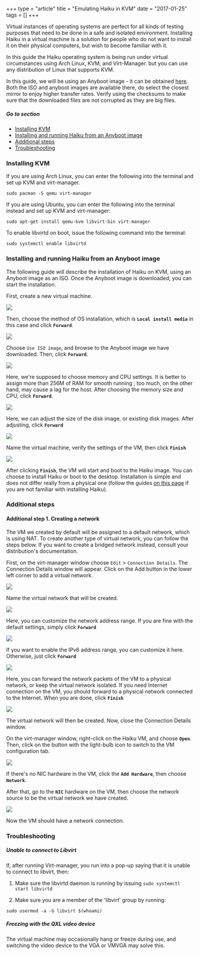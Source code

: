 +++
type = "article"
title = "Emulating Haiku in KVM"
date = "2017-01-25"
tags = []
+++

Virtual instances of operating systems are perfect for all kinds of testing purposes that need to be done in a safe and isolated environment. Installing Haiku in a virtual machine is a solution for people who do not want to install it on their physical computers, but wish to become familiar with it.

In this guide the Haiku operating system is being run under virtual circumstances using Arch Linux, KVM, and Virt-Manager. but you can use any distribution of Linux that supports KVM.

In this guide, we will be using an Anyboot image - it can be obtained [here](/get-haiku).  Both the ISO and anyboot images are available there, do select the closest mirror to enjoy higher transfer rates. Verify using the checksums to make sure that the downloaded files are not corrupted as they are big files.

##### Go to section

* [Installing KVM](#part_kvm)
* [Installing and running Haiku from an Anyboot image](#part_iso)
* [Additional steps](#part_additional)
* [Troubleshooting](#part_trouble)

### Installing KVM <a name="part_kvm"></a>

If you are using Arch Linux, you can enter the following into the terminal and set up KVM and virt-manager.
```
sudo pacman -S qemu virt-manager
```

If you are using Ubuntu, you can enter the following into the terminal instead and set up KVM and virt-manager:
```
sudo apt-get install qemu-kvm libvirt-bin virt-manager
```

To enable libvirtd on boot, issue the following command into the terminal:
```
sudo systemctl enable libvirtd
```

### Installing and running Haiku from an Anyboot image <a name="part_iso"></a>

The following guide will describe the installation of Haiku on KVM, using an Anyboot image as an ISO. Once the Anyboot image is downloaded, you can start the installation.

First, create a new virtual machine.

![](/files/guides/virtualizing/kvm/virt_manager.png)

Then, choose the method of OS installation, which is **`Local install media`** in this case and click **`Forward`**.

![](/files/guides/virtualizing/kvm/create_machine.png)

Choose `Use ISO image`, and browse to the Anyboot image we have downloaded. Then, click **`Forward`**.

![](/files/guides/virtualizing/kvm/select_media.png)

Here, we're supposed to choose memory and CPU settings. It is better to assign more than 256M of RAM for smooth running ; too much, on the other hand, may cause a lag for the host.  After choosing the memory size and CPU, click **`Forward`**.

![](/files/guides/virtualizing/kvm/memory_cpu.png)

Here, we can adjust the size of the disk image, or existing disk images. After adjusting, click **`Forward`**

![](/files/guides/virtualizing/kvm/hard_disk.png)

Name the virtual machine, verify the settings of the VM, then click **`Finish`**

![](/files/guides/virtualizing/kvm/confirm_create.png)

After clicking **`Finish`**, the VM will start and boot to the Haiku image. You can choose to install Haiku or boot to the desktop. Installation is simple and does not differ really from a physical one (follow the guides [on this page](/get-haiku/installation-guide) if you are not familiar with installing Haiku).

### Additional steps <a name="part_additional"></a>

#### Additional step 1. Creating a network

The VM we created by default will be assigned to a default network, which is using NAT. To create another type of virtual network, you can follow the steps below. If you want to create a bridged network instead, consult your distribution's documentation. 

First, on the virt-manager window choose `Edit` > `Connection Details`. The Connection Details window will appear. Click on the Add button in the lower left corner to add a virtual network.

![](/files/guides/virtualizing/kvm/virtual_network_1.png)

Name the virtual network that will be created.

![](/files/guides/virtualizing/kvm/net_name.png)

Here, you can customize the network address range. If you are fine with the default settings, simply click **`Forward`**

![](/files/guides/virtualizing/kvm/ip_range.png)

If you want to enable the IPv6 address range, you can customize it here. Otherwise, just click **`Forward`**

![](/files/guides/virtualizing/kvm/ipv6.png)

Here, you can forward the network packets of the VM to a physical network, or keep the virtual network isolated. If you need Internet connection on the VM, you should forward to a physical network connected to the Internet. When you are done, click **`Finish`**

![](/files/guides/virtualizing/kvm/connect_physical.png)

The virtual network will then be created. Now, close the Connection Details window.

On the virt-manager window, right-click on the Haiku VM, and choose **`Open`**. Then, click on the button with the light-bulb icon to switch to the VM configuration tab.

![](/files/guides/virtualizing/kvm/vm_settings.png)

If there's no NIC hardware in the VM, click the **`Add Hardware`**, then choose **`Network`**.

After that, go to the **`NIC`** hardware on the VM, then choose the network source to be the virtual network we have created.

![](/files/guides/virtualizing/kvm/vm_settings_net.png)

Now the VM should have a network connection.

### Troubleshooting <a name="part_trouble"></a>

##### Unable to connect to Libvirt

If, after running Virt-manager, you run into a pop-up saying that it is unable to connect to libvirt, then:

1. Make sure the libvirtd daemon is running by issuing ```sudo systemctl start libvirtd```

2. Make sure you are a member of the 'libvirt' group by running: 
```
sudo usermod -a -G libvirt $(whoami)
```

##### Freezing with the QXL video device

The virtual machine may occasionally hang or freeze during use, and switching the video device to the VGA or VMVGA may solve this.
